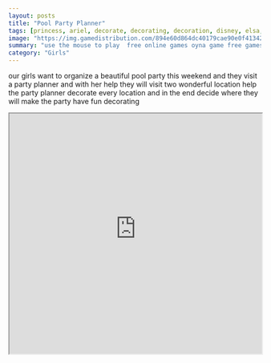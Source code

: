 ```yaml
---
layout: posts
title: "Pool Party Planner"
tags: [princess, ariel, decorate, decorating, decoration, disney, elsa, friendly, fun, games, makeover, mobile, party, pool, princess, rapunzel, spa, decoration, girl, games, html5, free, online, games, oyna, game, free, games, play, play, games]
image: "https://img.gamedistribution.com/894e60d864dc40179cae90e0f41342ab.jpg"
summary: "use the mouse to play  free online games oyna game free games play play games"
category: "Girls"
---
```


our girls want to organize a beautiful pool party this weekend and they visit a party planner and with her help they will visit two wonderful location help the party planner decorate every location and in the end decide where they will make the party have fun decorating

<iframe width="100%" height="480px;" src="https://html5.gamedistribution.com/894e60d864dc40179cae90e0f41342ab/"></iframe>